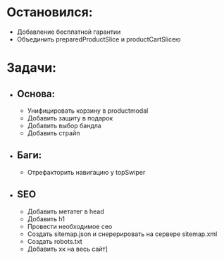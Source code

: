 # Остановился:
- Добавление бесплатной гарантии
- Объединить preparedProductSlice и productCartSliceю

# Задачи:
- ## Основа:
  - Унифицировать корзину в productmodal
  - Добавить защиту в подарок
  - Добавить выбор бандла
  - Добавить страйп

- ## Баги:
  - Отрефакторить навигацию у topSwiper

- ## SEO
  - Добавить метатег в head
  - Добавить h1
  - Провести необходимое сео
  - Создать sitemap.json и снерерировать на сервере sitemap.xml
  - Создать robots.txt
  - Добавить хк на весь сайт]
